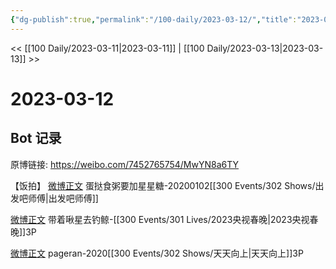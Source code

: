```yaml
---
{"dg-publish":true,"permalink":"/100-daily/2023-03-12/","title":"2023-03-12"}
---
```



<< [[100 Daily/2023-03-11\|2023-03-11]] | [[100 Daily/2023-03-13\|2023-03-13]] >>

# 2023-03-12

## Bot 记录

原博链接: https://weibo.com/7452765754/MwYN8a6TY

【饭拍】
[微博正文](https://weibo.com/detail/4878485141591494) 蛋挞食粥要加星星糖-20200102[[300 Events/302 Shows/出发吧师傅\|出发吧师傅]]

[微博正文](https://weibo.com/detail/4878404254433982) 带着啾星去钓鲸-[[300 Events/301 Lives/2023央视春晚\|2023央视春晚]]3P

[微博正文](https://weibo.com/detail/4878535262736240) pageran-2020[[300 Events/302 Shows/天天向上\|天天向上]]3P ​​​
